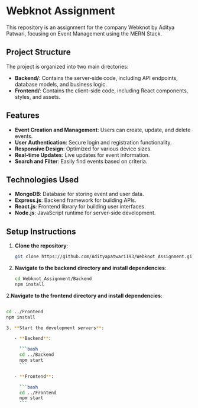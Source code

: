 # Webknot Assignment

This repository is an assignment for the company Webknot by Aditya Patwari, focusing on Event Management using the MERN Stack.

## Project Structure

The project is organized into two main directories:

- **Backend/**: Contains the server-side code, including API endpoints, database models, and business logic.
- **Frontend/**: Contains the client-side code, including React components, styles, and assets.

## Features

- **Event Creation and Management**: Users can create, update, and delete events.
- **User Authentication**: Secure login and registration functionality.
- **Responsive Design**: Optimized for various device sizes.
- **Real-time Updates**: Live updates for event information.
- **Search and Filter**: Easily find events based on criteria.

## Technologies Used

- **MongoDB**: Database for storing event and user data.
- **Express.js**: Backend framework for building APIs.
- **React.js**: Frontend library for building user interfaces.
- **Node.js**: JavaScript runtime for server-side development.

## Setup Instructions

1. **Clone the repository**:

   ```bash
   git clone https://github.com/Adityapatwari193/Webknot_Assignment.git
1. **Navigate to the backend directory and install dependencies**:

   ```bash
   cd Webknot_Assignment/Backend
   npm install
2.**Navigate to the frontend directory and install dependencies**:

```bash

cd ../Frontend
npm install

3. **Start the development servers**:

   - **Backend**:

     ```bash
     cd ../Backend
     npm start
     ```

   - **Frontend**:

     ```bash
     cd ../Frontend
     npm start
     ```
